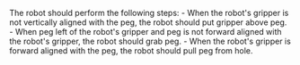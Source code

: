 

The robot should perform the following steps:
    - When the robot's gripper is not vertically aligned with the peg, the robot should put gripper above peg.
    - When peg left of the robot's gripper and peg is not forward aligned with the robot's gripper, the robot should grab peg.
    - When the robot's gripper is forward aligned with the peg, the robot should pull peg from hole.